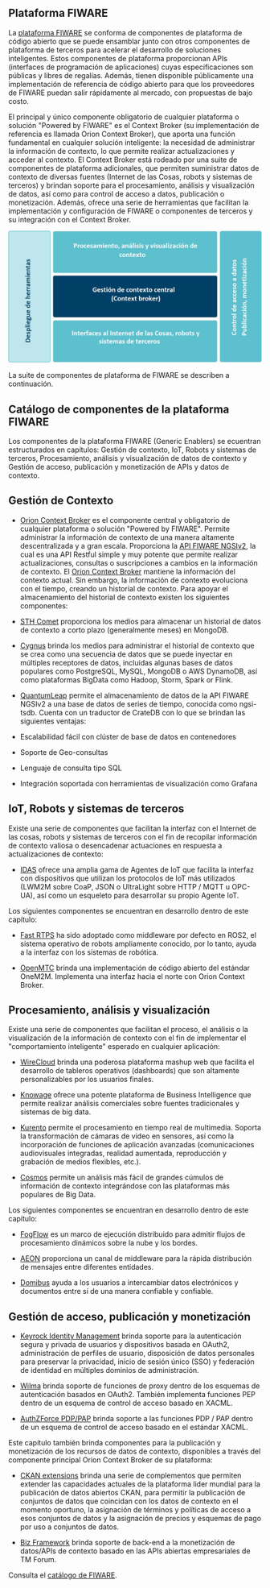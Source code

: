 ## Plataforma FIWARE
La [plataforma FIWARE](https://www.fiware.org/developers/catalogue/) se conforma de componentes de plataforma de código abierto que se puede ensamblar junto con otros componentes de plataforma de terceros para acelerar el desarrollo de soluciones inteligentes. Estos componentes de plataforma proporcionan APIs (interfaces de programación de aplicaciones) cuyas especificaciones son públicas y libres de regalías. Además, tienen disponible públicamente una implementación de referencia de código abierto para que los proveedores de FIWARE puedan salir rápidamente al mercado, con propuestas de bajo costo. 

El principal y único componente obligatorio de cualquier plataforma o solución "Powered by FIWARE" es el Context Broker (su implementación de referencia es llamada Orion Context Broker), que aporta una función fundamental en cualquier solución inteligente: la necesidad de administrar la información de contexto, lo que permite realizar actualizaciones y acceder al contexto. El Context Broker está rodeado por una suite de componentes de plataforma adicionales, que permiten suministrar datos de contexto de diversas fuentes  (Internet de las Cosas, robots y sistemas de terceros) y brindan soporte para el procesamiento, análisis y visualización de datos, así como para control de acceso a datos, publicación o monetización. Además, ofrece una serie de herramientas que facilitan la implementación y configuración de FIWARE o componentes de terceros y su integración con el Context Broker.

![model](./images//FGE-02.jpg) 

La suite de componentes de plataforma de FIWARE se describen a continuación. 

## Catálogo de componentes de la plataforma FIWARE
Los componentes de la plataforma FIWARE (Generic Enablers) se ecuentran estructurados en capítulos: Gestión de contexto, IoT, Robots y sistemas de terceros, Procesamiento, análisis y visualización de datos de contexto y Gestión de acceso, publicación y monetización de APIs y datos de contexto.

## Gestión de Contexto
- [Orion Context Broker](./ocb.md) es el componente central y obligatorio de cualquier plataforma o solución "Powered by FIWARE". Permite administrar la información de contexto de una manera altamente descentralizada y a gran escala. Proporciona la [API FIWARE NGSIv2](./ocb.md), la cual es una API Restful simple y muy potente que permite realizar actualizaciones, consultas o suscripciones a cambios en la información de contexto. El [Orion Context Broker](./ocb.md) mantiene la información del contexto actual. Sin embargo, la información de contexto evoluciona con el tiempo, creando un historial de contexto. Para apoyar el almacenamiento del historial de contexto existen los siguientes componentes: 

- [STH Comet](https://catalogue-server.fiware.org/enablers/sth-comet) proporciona los medios para almacenar un historial de datos de contexto a corto plazo (generalmente meses) en MongoDB.

- [Cygnus](https://catalogue-server.fiware.org/enablers/cygnus) brinda los medios para administrar el historial de contexto que se crea como una secuencia de datos que se puede inyectar en múltiples receptores de datos, incluidas algunas bases de datos populares como PostgreSQL, MySQL, MongoDB o AWS DynamoDB, así como plataformas BigData como Hadoop, Storm, Spark or Flink.

- [QuantumLeap](https://quantumleap.readthedocs.io/en/latest/) permite el almacenamiento de datos de la API FIWARE NGSIv2 a una base de datos de series de tiempo, conocida como ngsi-tsdb. Cuenta con un traductor de CrateDB con lo que se brindan las siguientes ventajas:
- Escalabilidad fácil con clúster de base de datos en contenedores
- Soporte de Geo-consultas
- Lenguaje de consulta tipo SQL
- Integración soportada con herramientas de visualización como Grafana

## IoT, Robots y sistemas de terceros
Existe una serie de componentes que facilitan la interfaz con el Internet de las cosas, robots y sistemas de terceros con el fin de recopilar información de contexto valiosa o desencadenar actuaciones en respuesta a actualizaciones de contexto:

- [IDAS](https://catalogue-server.fiware.org/enablers/backend-device-management-idas) ofrece una amplia gama de Agentes de IoT que facilita la interfaz con dispositivos que utilizan los protocolos de IoT más utilizados (LWM2M sobre CoaP, JSON o UltraLight sobre HTTP / MQTT u OPC-UA), así como un esqueleto para desarrollar su propio Agente IoT. 

Los siguientes componentes se encuentran en desarrollo dentro de este capítulo: 
- [Fast RTPS](https://catalogue-server.fiware.org/enablers/fast-rtps) ha sido adoptado como middleware por defecto en ROS2, el sistema operativo de robots ampliamente conocido, por lo tanto, ayuda a la interfaz con los sistemas de robótica. 

- [OpenMTC](https://catalogue-server.fiware.org/enablers/openmtc) brinda una implementación de código abierto del estándar OneM2M. Implementa una interfaz hacia el norte con Orion Context Broker.

## Procesamiento, análisis y visualización
Existe una serie de componentes que facilitan el proceso, el análisis o la visualización de la información de contexto con el fin de implementar el "comportamiento inteligente" esperado en cualquier aplicación:

- [WireCloud](https://catalogue-server.fiware.org/enablers/application-mashup-wirecloud) brinda una poderosa plataforma mashup web que facilita el desarrollo de tableros operativos (dashboards) que son altamente personalizables por los usuarios finales.

- [Knowage](https://catalogue-server.fiware.org/enablers/data-visualization-knowage) ofrece una potente plataforma de Business Intelligence que permite realizar análisis comerciales sobre fuentes tradicionales y sistemas de big data.

- [Kurento](https://catalogue-server.fiware.org/enablers/stream-oriented-kurento) permite el procesamiento en tiempo real de multimedia. Soporta la transformación de cámaras de video en sensores, así como la incorporación de funciones de aplicación avanzadas (comunicaciones audiovisuales integradas, realidad aumentada, reproducción y grabación de medios flexibles, etc.).

- [Cosmos](https://catalogue-server.fiware.org/enablers/bigdata-analysis-cosmos) permite un análisis más fácil de grandes cúmulos de información de contexto integrándose con las plataformas más populares de Big Data.  

Los siguientes componentes se encuentran en desarrollo dentro de este capítulo: 
- [FogFlow](https://catalogue-server.fiware.org/enablers/fogflow) es un marco de ejecución distribuido para admitir flujos de procesamiento dinámicos sobre la nube y los bordes.

- [AEON](https://catalogue-server.fiware.org/enablers/cloud-messaging-aeon) proporciona un canal de middleware para la rápida distribución de mensajes entre diferentes entidades.

- [Domibus](https://catalogue-server.fiware.org/enablers/electronic-data-exchange-domibus) ayuda a los usuarios a intercambiar datos electrónicos y documentos entre sí de una manera confiable y confiable.

## Gestión de acceso, publicación y monetización
- [Keyrock Identity Management](https://catalogue-server.fiware.org/enablers/identity-management-keyrock) brinda soporte para la autenticación segura y privada de usuarios y dispositivos basada en OAuth2, administración de perfiles de usuario, disposición de datos personales para preservar la privacidad, inicio de sesión único (SSO) y federación de identidad en múltiples dominios de administración.

- [Wilma](https://catalogue-server.fiware.org/enablers/pep-proxy-wilma) brinda soporte de funciones de proxy dentro de los esquemas de autenticación basados en OAuth2. También implementa funciones PEP dentro de un esquema de control de acceso basado en XACML.

- [AuthZForce PDP/PAP](https://catalogue-server.fiware.org/enablers/authorization-pdp-authzforce) brinda soporte a las funciones PDP / PAP dentro de un esquema de control de acceso basado en el estándar XACML.

Este capítulo también brinda componentes para la publicación y monetización de los recursos de datos de contexto, disponibles a través del componente principal Orion Context Broker de su plataforma:

- [CKAN extensions](https://catalogue-server.fiware.org/enablers/fiware-ckan-extensions) brinda una serie de complementos que permiten extender las capacidades actuales de la plataforma lider mundial para la publicación de datos abiertos CKAN, para permitir la publicación de conjuntos de datos que coincidan con los datos de contexto en el momento oportuno, la asignación de términos y políticas de acceso a esos conjuntos de datos y la asignación de precios y esquemas de pago por uso a conjuntos de datos.

- [Biz Framework](https://catalogue-server.fiware.org/enablers/business-api-ecosystem-biz-ecosystem-ri) brinda soporte de back-end a la monetización de datos/APIs de contexto basado en las APIs abiertas empresariales de TM Forum.

Consulta el [catálogo de FIWARE](https://www.fiware.org/developers/catalogue/). 
